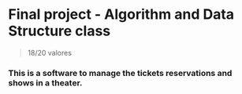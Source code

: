 # Final project - Algorithm and Data Structure class
> 18/20 valores

### This is a software to manage the tickets reservations and shows in a theater.  
